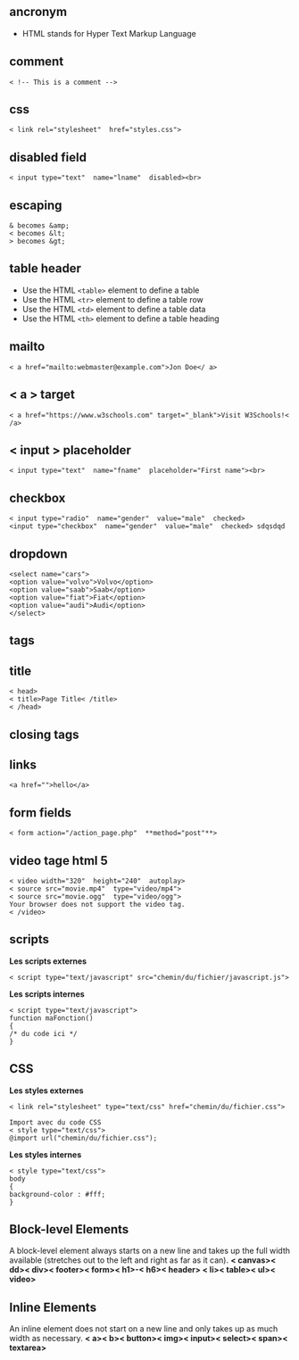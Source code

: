 ## ancronym
-   HTML stands for Hyper Text Markup Language
## comment

    < !-- This is a comment -->

## css

    < link rel="stylesheet"  href="styles.css">

## disabled field

    < input type="text"  name="lname"  disabled><br>

## escaping
```
& becomes &amp;
< becomes &lt;
> becomes &gt;
```

## table header
-   Use the HTML  `<table>`  element to define a table
-   Use the HTML  `<tr>`  element to define a table row
-   Use the HTML  `<td>`  element to define a table data
-   Use the HTML  `<th>`  element to define a table heading
## mailto

    < a href="mailto:webmaster@example.com">Jon Doe</ a>

## < a > target

    < a href="https://www.w3schools.com" target="_blank">Visit W3Schools!< /a>

## < input > placeholder

    < input type="text"  name="fname"  placeholder="First name"><br>

## checkbox

    < input type="radio"  name="gender"  value="male"  checked>
    <input type="checkbox"  name="gender"  value="male"  checked> sdqsdqd 

## dropdown
 

    <select name="cars">  
    <option value="volvo">Volvo</option>  
    <option value="saab">Saab</option>  
    <option value="fiat">Fiat</option>  
    <option value="audi">Audi</option>  
    </select>

## tags

## title

    < head>  
    < title>Page Title< /title>  
    < /head>

## closing tags

## links

    <a href="">hello</a>

## form fields

    < form action="/action_page.php"  **method="post"**>

## video tage html 5

    < video width="320"  height="240"  autoplay>  
    < source src="movie.mp4"  type="video/mp4">  
    < source src="movie.ogg"  type="video/ogg">  
    Your browser does not support the video tag.  
    < /video>

## scripts
**Les scripts externes**

    < script type="text/javascript" src="chemin/du/fichier/javascript.js">

**Les scripts internes**

    < script type="text/javascript">  
    function maFonction()  
    {  
    /* du code ici */  
    }

## CSS
**Les styles externes**

    < link rel="stylesheet" type="text/css" href="chemin/du/fichier.css">
    
    Import avec du code CSS  
    < style type="text/css">  
    @import url("chemin/du/fichier.css");

**Les styles internes**

    < style type="text/css">  
    body  
    {  
    background-color : #fff;  
    }

## Block-level Elements

A block-level element always starts on a new line and takes up the full width available (stretches out to the left and right as far as it can). **< canvas>< dd>< div>< footer>< form>< h1>-< h6>< header>
< li>< table>< ul>< video>**

## Inline Elements

An inline element does not start on a new line and only takes up as much width as necessary. 
**< a>< b>< button>< img>< input>< select>< span>< textarea>**




